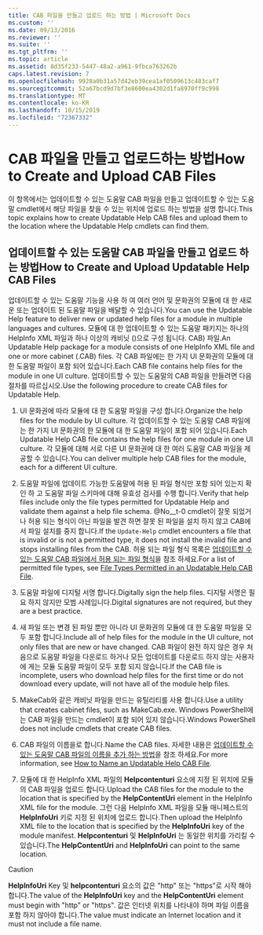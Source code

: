 ```yaml
---
title: CAB 파일을 만들고 업로드 하는 방법 | Microsoft Docs
ms.custom: ''
ms.date: 09/13/2016
ms.reviewer: ''
ms.suite: ''
ms.tgt_pltfrm: ''
ms.topic: article
ms.assetid: 8d35f233-5447-48a2-a961-9fbca763262b
caps.latest.revision: 7
ms.openlocfilehash: 9928a0b31a57d42eb39cea1af0509613c483caf7
ms.sourcegitcommit: 52a67bcd9d7bf3e8600ea4302d1fa8970ff9c998
ms.translationtype: MT
ms.contentlocale: ko-KR
ms.lasthandoff: 10/15/2019
ms.locfileid: "72367332"
---
```

# <a name="how-to-create-and-upload-cab-files"></a><span data-ttu-id="024ad-102">CAB 파일을 만들고 업로드하는 방법</span><span class="sxs-lookup"><span data-stu-id="024ad-102">How to Create and Upload CAB Files</span></span>

<span data-ttu-id="024ad-103">이 항목에서는 업데이트할 수 있는 도움말 CAB 파일을 만들고 업데이트할 수 있는 도움말 cmdlet에서 해당 파일을 찾을 수 있는 위치에 업로드 하는 방법을 설명 합니다.</span><span class="sxs-lookup"><span data-stu-id="024ad-103">This topic explains how to create Updatable Help CAB files and upload them to the location where the Updatable Help cmdlets can find them.</span></span>

## <a name="how-to-create-and-upload-updatable-help-cab-files"></a><span data-ttu-id="024ad-104">업데이트할 수 있는 도움말 CAB 파일을 만들고 업로드 하는 방법</span><span class="sxs-lookup"><span data-stu-id="024ad-104">How to Create and Upload Updatable Help CAB Files</span></span>

<span data-ttu-id="024ad-105">업데이트할 수 있는 도움말 기능을 사용 하 여 여러 언어 및 문화권의 모듈에 대 한 새로운 또는 업데이트 된 도움말 파일을 배달할 수 있습니다.</span><span class="sxs-lookup"><span data-stu-id="024ad-105">You can use the Updatable Help feature to deliver new or updated help files for a module in multiple languages and cultures.</span></span> <span data-ttu-id="024ad-106">모듈에 대 한 업데이트할 수 있는 도움말 패키지는 하나의 HelpInfo XML 파일과 하나 이상의 캐비닛 ()으로 구성 됩니다. CAB) 파일.</span><span class="sxs-lookup"><span data-stu-id="024ad-106">An Updatable Help package for a module consists of one HelpInfo XML file and one or more cabinet (.CAB) files.</span></span> <span data-ttu-id="024ad-107">각 CAB 파일에는 한 가지 UI 문화권의 모듈에 대 한 도움말 파일이 포함 되어 있습니다.</span><span class="sxs-lookup"><span data-stu-id="024ad-107">Each CAB file contains help files for the module in one UI culture.</span></span> <span data-ttu-id="024ad-108">업데이트할 수 있는 도움말의 CAB 파일을 만들려면 다음 절차를 따르십시오.</span><span class="sxs-lookup"><span data-stu-id="024ad-108">Use the following procedure to create CAB files for Updatable Help.</span></span>

1. <span data-ttu-id="024ad-109">UI 문화권에 따라 모듈에 대 한 도움말 파일을 구성 합니다.</span><span class="sxs-lookup"><span data-stu-id="024ad-109">Organize the help files for the module by UI culture.</span></span> <span data-ttu-id="024ad-110">각 업데이트할 수 있는 도움말 CAB 파일에는 한 가지 UI 문화권의 한 모듈에 대 한 도움말 파일이 포함 되어 있습니다.</span><span class="sxs-lookup"><span data-stu-id="024ad-110">Each Updatable Help CAB file contains the help files for one module in one UI culture.</span></span> <span data-ttu-id="024ad-111">각 모듈에 대해 서로 다른 UI 문화권에 대 한 여러 도움말 CAB 파일을 제공할 수 있습니다.</span><span class="sxs-lookup"><span data-stu-id="024ad-111">You can deliver multiple help CAB files for the module, each for a different UI culture.</span></span>

2. <span data-ttu-id="024ad-112">도움말 파일에 업데이트 가능한 도움말에 허용 된 파일 형식만 포함 되어 있는지 확인 하 고 도움말 파일 스키마에 대해 유효성 검사를 수행 합니다.</span><span class="sxs-lookup"><span data-stu-id="024ad-112">Verify that help files include only the file types permitted for Updatable Help and validate them against a help file schema.</span></span> <span data-ttu-id="024ad-113">@No__t-0 cmdlet이 잘못 되었거나 허용 되는 형식이 아닌 파일을 발견 하면 잘못 된 파일을 설치 하지 않고 CAB에서 파일 설치를 중지 합니다.</span><span class="sxs-lookup"><span data-stu-id="024ad-113">If the `Update-Help` cmdlet encounters a file that is invalid or is not a permitted type, it does not install the invalid file and stops installing files from the CAB.</span></span> <span data-ttu-id="024ad-114">허용 되는 파일 형식 목록은 [업데이트할 수 있는 도움말 CAB 파일에서 허용 되는 파일 형식](./file-types-permitted-in-an-updatable-help-cab-file.md)을 참조 하세요.</span><span class="sxs-lookup"><span data-stu-id="024ad-114">For a list of permitted file types, see [File Types Permitted in an Updatable Help CAB File](./file-types-permitted-in-an-updatable-help-cab-file.md).</span></span>

3. <span data-ttu-id="024ad-115">도움말 파일에 디지털 서명 합니다.</span><span class="sxs-lookup"><span data-stu-id="024ad-115">Digitally sign the help files.</span></span> <span data-ttu-id="024ad-116">디지털 서명은 필요 하지 않지만 모범 사례입니다.</span><span class="sxs-lookup"><span data-stu-id="024ad-116">Digital signatures are not required, but they are a best practice.</span></span>

4. <span data-ttu-id="024ad-117">새 파일 또는 변경 된 파일 뿐만 아니라 UI 문화권의 모듈에 대 한 도움말 파일을 모두 포함 합니다.</span><span class="sxs-lookup"><span data-stu-id="024ad-117">Include all of help files for the module in the UI culture, not only files that are new or have changed.</span></span> <span data-ttu-id="024ad-118">CAB 파일이 완전 하지 않은 경우 처음으로 도움말 파일을 다운로드 하거나 모든 업데이트를 다운로드 하지 않는 사용자에 게는 모듈 도움말 파일이 모두 포함 되지 않습니다.</span><span class="sxs-lookup"><span data-stu-id="024ad-118">If the CAB file is incomplete, users who download help files for the first time or do not download every update, will not have all of the module help files.</span></span>

5. <span data-ttu-id="024ad-119">MakeCab와 같은 캐비닛 파일을 만드는 유틸리티를 사용 합니다.</span><span class="sxs-lookup"><span data-stu-id="024ad-119">Use a utility that creates cabinet files, such as MakeCab.exe.</span></span> <span data-ttu-id="024ad-120">Windows PowerShell에는 CAB 파일을 만드는 cmdlet이 포함 되어 있지 않습니다.</span><span class="sxs-lookup"><span data-stu-id="024ad-120">Windows PowerShell does not include cmdlets that create CAB files.</span></span>

6. <span data-ttu-id="024ad-121">CAB 파일의 이름을로 합니다.</span><span class="sxs-lookup"><span data-stu-id="024ad-121">Name the CAB files.</span></span> <span data-ttu-id="024ad-122">자세한 내용은 [업데이트할 수 있는 도움말 CAB 파일의 이름을 추가 하는 방법](./how-to-name-an-updatable-help-cab-file.md)을 참조 하세요.</span><span class="sxs-lookup"><span data-stu-id="024ad-122">For more information, see [How to Name an Updatable Help CAB File](./how-to-name-an-updatable-help-cab-file.md).</span></span>

7. <span data-ttu-id="024ad-123">모듈에 대 한 HelpInfo XML 파일의 **Helpcontenturi** 요소에 지정 된 위치에 모듈의 CAB 파일을 업로드 합니다.</span><span class="sxs-lookup"><span data-stu-id="024ad-123">Upload the CAB files for the module to the location that is specified by the **HelpContentUri** element in the HelpInfo XML file for the module.</span></span> <span data-ttu-id="024ad-124">그런 다음 HelpInfo XML 파일을 모듈 매니페스트의 **HelpInfoUri** 키로 지정 된 위치에 업로드 합니다.</span><span class="sxs-lookup"><span data-stu-id="024ad-124">Then upload the HelpInfo XML file to the location that is specified by the **HelpInfoUri** key of the module manifest.</span></span> <span data-ttu-id="024ad-125">**Helpcontenturi** 및 **HelpInfoUri** 는 동일한 위치를 가리킬 수 있습니다.</span><span class="sxs-lookup"><span data-stu-id="024ad-125">The **HelpContentUri** and **HelpInfoUri** can point to the same location.</span></span>

> [!CAUTION]
> <span data-ttu-id="024ad-126">**HelpInfoUri** Key 및 **helpcontenturi** 요소의 값은 "http" 또는 "https"로 시작 해야 합니다.</span><span class="sxs-lookup"><span data-stu-id="024ad-126">The value of the **HelpInfoUri** key and the **HelpContentUri** element must begin with "http" or "https".</span></span> <span data-ttu-id="024ad-127">값은 인터넷 위치를 나타내야 하며 파일 이름을 포함 하지 않아야 합니다.</span><span class="sxs-lookup"><span data-stu-id="024ad-127">The value must indicate an Internet location and it must not include a file name.</span></span>